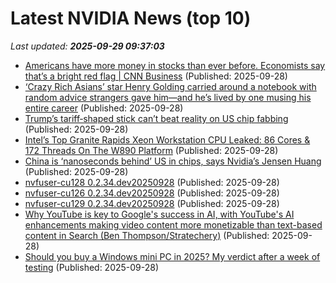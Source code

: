 # Latest NVIDIA News (top 10)
_Last updated: **2025-09-29 09:37:03**_

- [Americans have more money in stocks than ever before. Economists say that’s a bright red flag | CNN Business](https://www.cnn.com/2025/09/28/business/us-stocks-record-highs-american-households) (Published: 2025-09-28)
- [‘Crazy Rich Asians’ star Henry Golding carried around a notebook with random advice strangers gave him—and he’s lived by one musing his entire career](https://fortune.com/2025/09/28/hollywood-actor-henry-golding-careers-advice-strangers-job-change-jensen-huang-uber-cofounders/) (Published: 2025-09-28)
- [Trump’s tariff‑shaped stick can’t beat reality on US chip fabbing](https://www.theregister.com/2025/09/28/trump_1_1_chip_rule_too_late/) (Published: 2025-09-28)
- [Intel’s Top Granite Rapids Xeon Workstation CPU Leaked: 86 Cores & 172 Threads On The W890 Platform](https://wccftech.com/intel-granite-rapids-xeon-workstation-cpu-leak-86-cores-172-threads-w890-platform/) (Published: 2025-09-28)
- [China is ‘nanoseconds behind’ US in chips, says Nvidia’s Jensen Huang](https://biztoc.com/x/ffa973165c083a51) (Published: 2025-09-28)
- [nvfuser-cu128 0.2.34.dev20250928](https://pypi.org/project/nvfuser-cu128/0.2.34.dev20250928/) (Published: 2025-09-28)
- [nvfuser-cu126 0.2.34.dev20250928](https://pypi.org/project/nvfuser-cu126/0.2.34.dev20250928/) (Published: 2025-09-28)
- [nvfuser-cu129 0.2.34.dev20250928](https://pypi.org/project/nvfuser-cu129/0.2.34.dev20250928/) (Published: 2025-09-28)
- [Why YouTube is key to Google's success in AI, with YouTube's AI enhancements making video content more monetizable than text-based content in Search (Ben Thompson/Stratechery)](https://mediagazer.com/250928/p1) (Published: 2025-09-28)
- [Should you buy a Windows mini PC in 2025? My verdict after a week of testing](https://www.zdnet.com/article/should-you-buy-a-windows-mini-pc-in-2025-my-verdict-after-a-week-of-testing/) (Published: 2025-09-28)

